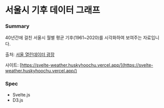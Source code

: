 # 서울시 기후 데이터 그래프

### Summary

40년간에 걸친 서울시 월별 평균 기후(1961~2020)를 시각화하여 보여주는 자료입니다.

출처: [서울 열린데이터 광장](https://data.seoul.go.kr/)


사이트: [https://svelte-weather.huskyhoochu.vercel.app/](https://svelte-weather.huskyhoochu.vercel.app/)


### Spec

- Svelte.js
- D3.js

